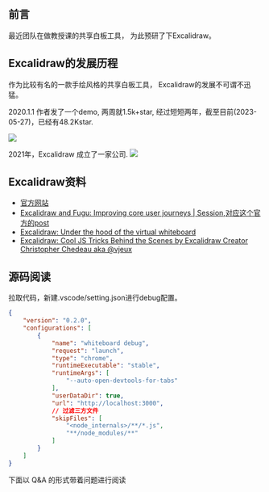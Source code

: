 ## 前言

最近团队在做教授课的共享白板工具， 为此预研了下Excalidraw。

## Excalidraw的发展历程

作为比较有名的一款手绘风格的共享白板工具， Excalidraw的发展不可谓不迅猛。

2020.1.1 作者发了一个demo, 两周就1.5k+star,  经过短短两年，截至目前(2023-05-27)，已经有48.2Kstar.

![](https://cdn.jsdelivr.net/gh/chenxiaoyao6228/cloudimg@main/2023/excalidraw-intro-1.png)

2021年，Excalidraw 成立了一家公司.
![](https://cdn.jsdelivr.net/gh/chenxiaoyao6228/cloudimg@main/2023/excalidraw-intro-2.png)


## Excalidraw资料

- [官方网站](https://github.com/excalidraw/excalidraw)
- [Excalidraw and Fugu: Improving core user journeys | Session](https://www.youtube.com/watch?v=EK1AkxgQwro),[对应这个官方的post](https://blog.excalidraw.com/excalidraw-and-fugu/)
- [Excalidraw: Under the hood of the virtual whiteboard](https://www.youtube.com/watch?v=gvEoTVjVjB8)
- [Excalidraw: Cool JS Tricks Behind the Scenes by Excalidraw Creator Christopher Chedeau aka @vjeux](https://www.youtube.com/watch?v=fix2-SynPGE)


## 源码阅读

拉取代码，新建.vscode/setting.json进行debug配置。

```json
{
    "version": "0.2.0",
    "configurations": [
        {
            "name": "whiteboard debug",
            "request": "launch",
            "type": "chrome",
            "runtimeExecutable": "stable",
            "runtimeArgs": [
                "--auto-open-devtools-for-tabs"
            ],
            "userDataDir": true,
            "url": "http://localhost:3000",
            // 过滤三方文件
            "skipFiles": [
                "<node_internals>/**/*.js",
                "**/node_modules/**"
            ]
        }
    ]
}
```
下面以 Q&A 的形式带着问题进行阅读